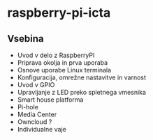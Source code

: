 # raspberry-pi-icta

## Vsebina
- Uvod v delo z RaspberryPI
- Priprava okolja in prva uporaba
- Osnove uporabe Linux terminala
- Konfiguracija, omrežne nastavitve in varnost
- Uvod v GPIO
- Upravljanje z LED preko spletnega vmesnika
- Smart house platforma
- Pi-hole
- Media Center
- Owncloud ?  
- Individualne vaje
